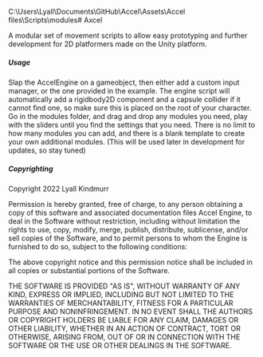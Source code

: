 C:\Users\Lyall\Documents\GitHub\Accel\Assets\Accel files\Scripts\modules# Axcel

A modular set of movement scripts to allow easy prototyping and further development for 2D platformers made on the Unity platform.

##### Usage

Slap the AccelEngine on a gameobject, then either add a custom input manager, or the one provided in the example.
The engine script will automatically add a rigidbody2D component and a capsule collider if it cannot find one, so make sure this is placed on the root of your character.
Go in the modules folder, and drag and drop any modules you need, play with the sliders until you find the settings that you need.
There is no limit to how many modules you can add, and there is a blank template to create your own additional modules. (This will be used later in development for updates, so stay tuned)





##### Copyrighting

Copyright 2022 Lyall Kindmurr

Permission is hereby granted, free of charge, to any person obtaining a copy of this software and associated documentation files Accel Engine, to deal in the Software without restriction, including without limitation the rights to use, copy, modify, merge, publish, distribute, sublicense, and/or sell copies of the Software, and to permit persons to whom the Engine is furnished to do so, subject to the following conditions:

The above copyright notice and this permission notice shall be included in all copies or substantial portions of the Software.

THE SOFTWARE IS PROVIDED "AS IS", WITHOUT WARRANTY OF ANY KIND, EXPRESS OR IMPLIED, INCLUDING BUT NOT LIMITED TO THE WARRANTIES OF MERCHANTABILITY, FITNESS FOR A PARTICULAR PURPOSE AND NONINFRINGEMENT. IN NO EVENT SHALL THE AUTHORS OR COPYRIGHT HOLDERS BE LIABLE FOR ANY CLAIM, DAMAGES OR OTHER LIABILITY, WHETHER IN AN ACTION OF CONTRACT, TORT OR OTHERWISE, ARISING FROM, OUT OF OR IN CONNECTION WITH THE SOFTWARE OR THE USE OR OTHER DEALINGS IN THE SOFTWARE.